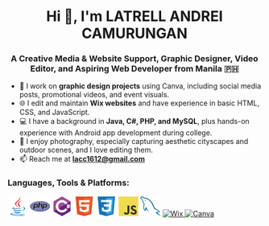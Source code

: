 <h1 align="center">Hi 👋, I'm LATRELL ANDREI CAMURUNGAN</h1>
<h3 align="center">A Creative Media & Website Support, Graphic Designer, Video Editor, and Aspiring Web Developer from Manila 🇵🇭</h3>

- 🎨 I work on **graphic design projects** using Canva, including social media posts, promotional videos, and event visuals.
- 🌐 I edit and maintain **Wix websites** and have experience in basic HTML, CSS, and JavaScript.
- 💻 I have a background in **Java, C#, PHP, and MySQL**, plus hands-on experience with Android app development during college.
- 📸 I enjoy photography, especially capturing aesthetic cityscapes and outdoor scenes, and I love editing them.
- 📫 Reach me at **lacc1612@gmail.com**

<h3 align="left">Languages, Tools & Platforms:</h3>
<p align="left">
  <!-- Java -->
  <a href="https://www.java.com" target="_blank"><img src="https://raw.githubusercontent.com/devicons/devicon/master/icons/java/java-original.svg" alt="Java" width="40" height="40"/></a>
  <!-- PHP -->
  <a href="https://www.php.net" target="_blank"><img src="https://raw.githubusercontent.com/devicons/devicon/master/icons/php/php-original.svg" alt="PHP" width="40" height="40"/></a>
  <!-- C# -->
  <a href="https://learn.microsoft.com/en-us/dotnet/csharp/" target="_blank"><img src="https://raw.githubusercontent.com/devicons/devicon/master/icons/csharp/csharp-original.svg" alt="C#" width="40" height="40"/></a>
  <!-- HTML -->
  <a href="https://www.w3schools.com/html/" target="_blank"><img src="https://raw.githubusercontent.com/devicons/devicon/master/icons/html5/html5-original.svg" alt="HTML5" width="40" height="40"/></a>
  <!-- CSS -->
  <a href="https://www.w3schools.com/css/" target="_blank"><img src="https://raw.githubusercontent.com/devicons/devicon/master/icons/css3/css3-original.svg" alt="CSS3" width="40" height="40"/></a>
  <!-- JavaScript -->
  <a href="https://developer.mozilla.org/en-US/docs/Web/JavaScript" target="_blank"><img src="https://raw.githubusercontent.com/devicons/devicon/master/icons/javascript/javascript-original.svg" alt="JavaScript" width="40" height="40"/></a>
  <!-- MySQL -->
  <a href="https://www.mysql.com/" target="_blank"><img src="https://raw.githubusercontent.com/devicons/devicon/master/icons/mysql/mysql-original.svg" alt="MySQL" width="40" height="40"/></a>
  <!-- Wix -->
<a href="https://www.wix.com/" target="_blank">
  <img src="https://upload.wikimedia.org/wikipedia/commons/0/0e/Wix_logo.svg" alt="Wix" width="40" height="40"/>
</a>

<!-- Canva -->
<a href="https://www.canva.com/" target="_blank">
  <img src="https://upload.wikimedia.org/wikipedia/commons/3/3b/Canva_Logo.svg" alt="Canva" width="40" height="40"/>
</a>

